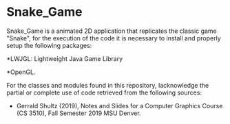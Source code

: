 # Snake_Game
Snake_Game is a animated 2D application that replicates the classic game "Snake", for the execution of the code it is necessary to install and properly setup the following packages:

*LWJGL:
Lightweight Java Game Library

*OpenGL.

For the classes and modules found in this repository, Iacknowledge the partial or complete use of code retrieved from the following sources:

* Gerrald Shultz (2019), Notes and Slides for a Computer Graphics Course (CS 3510), Fall Semester 2019 MSU Denver. 
